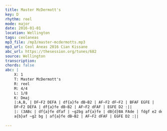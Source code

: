 ```yaml
---
title: Master McDermott's
key: D
rhythm: reel
mode: major
date: 2016-01-01
location: Wellington
tags: ceolaneas
mp3_file: /mp3/master-mcdermotts.mp3
mp3_url: Ceol Aneas 2016 Cian Kissane
abc_url: https://thesession.org/tunes/682
source: Wellington
transcription: 
chords: false
abc: |
    X: 1
    T: Master McDermott's
    R: reel
    M: 4/4
    L: 1/8
    K: Dmaj
    |:A,B, | DF~F2 DEFA | df{a}fe dB~B2 | AF~F2 dF~F2 | BFAF EGFE |
    DF~F2 DEFA | df{a}fe dB~B2 | AF~F2 dFAF | EGFE D2 :||
    |: (3ABc | df{a}fe dfaf | ~g2bg af{a}fe | dB{d}BA FAde | fdgf e2 de |
    a{b}af ~g2 bg | af{a}fe dB~B2 | AF~F2 dFAF | EGFE D2 :||
    
---
```


